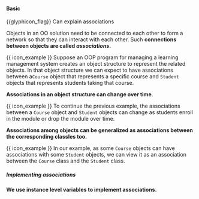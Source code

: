 <div id="title">

#### Basic

</div>

<span id="prereqs"></span>

<span id="outcomes">{{glyphicon_flag}} Can explain associations</span>

<div id="body">

Objects in an OO solution need to be connected to each other to form a network so that they can interact with each other. Such **connections between objects are called _associations_.**

<tip-box>

{{ icon_example }} Suppose an OOP program for managing a learning management system creates an object structure to represent the related objects. In that object structure we can expect to have associations between a`Course` object that represents a specific course and `Student` objects that represents students taking that course.

</tip-box>

**Associations in an object structure can change over time**.

<tip-box>

{{ icon_example }} To continue the previous example, the associations between a `Course` object and `Student` objects can change as students enroll in the module or drop the module over time.

</tip-box>

**Associations among objects can be generalized as associations between the corresponding classles too.**

<tip-box> 

{{ icon_example }} In our example, as some `Course` objects can have associations with some `Student` objects, we can view it as an association between the `Course` class and the `Student` class.

</tip-box>

##### **Implementing associations**

**We use instance level variables to implement associations.**

</div>

<div id="extras">
</div>